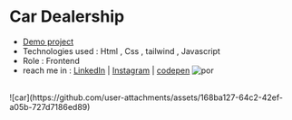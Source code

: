# Car Dealership
- [Demo project](https://aliasgharhasanzadeh.github.io/car-dealership/)
- Technologies used : Html , Css , tailwind , Javascript
- Role : Frontend
- reach me in : [LinkedIn](https://www.linkedin.com/in/aliasghar-hasanzadeh/) | [Instagram](https://www.instagram.com/aliasghar.dev?igsh=cmg5ZnJvMDMxODdu) | [codepen](https://codepen.io/Aliasghar-Hasanzadeh) 
![por](https://github.com/user-attachments/assets/ec082553-5eea-45ca-af22-17696f487a7e)
<br/>
![car](https://github.com/user-attachments/assets/168ba127-64c2-42ef-a05b-727d7186ed89)
